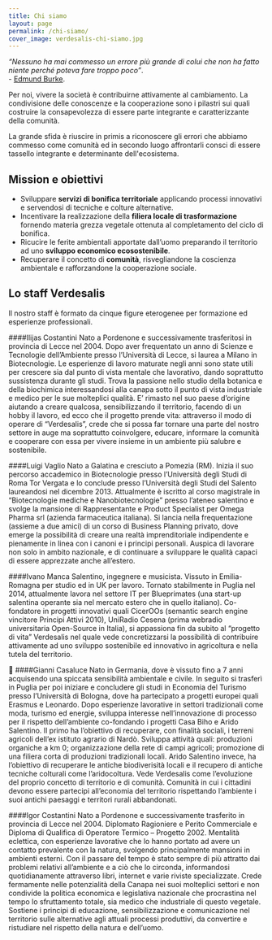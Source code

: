 ```yaml
---
title: Chi siamo
layout: page
permalink: /chi-siamo/
cover_image: verdesalis-chi-siamo.jpg
---
```



*“Nessuno ha mai commesso un errore più grande di colui che non ha fatto niente
perché poteva fare troppo poco”*.<br />- [Edmund Burke](http://en.wikipedia.org/wiki/Edmund_Burke).

Per noi, vivere la società è contribuirne attivamente al cambiamento.
La condivisione delle conoscenze e la cooperazione sono i pilastri sui quali
costruire la consapevolezza di essere parte integrante e caratterizzante della
comunità.

La grande sfida è riuscire in primis a riconoscere gli errori che abbiamo
commesso come comunità ed in secondo luogo affrontarli consci di essere tassello
integrante e determinante dell'ecosistema.


Mission e obiettivi
---

  - Sviluppare **servizi di bonifica territoriale** applicando processi innovativi e servendosi di tecniche e colture alternative.
  - Incentivare la realizzazione della **filiera locale di trasformazione** fornendo materia grezza vegetale ottenuta al completamento del ciclo di bonifica.
  - Ricucire le ferite ambientali apportate dall’uomo preparando il territorio ad uno **sviluppo economico ecosostenibile**.
  - Recuperare il concetto di **comunità**, risvegliandone la coscienza ambientale e rafforzandone la cooperazione sociale.


Lo staff Verdesalis
---

Il nostro staff è formato da cinque figure eterogenee per formazione ed
esperienze professionali.

####Ilijas Costantini
Nato a Pordenone e successivamente trasferitosi in provincia di Lecce nel 2004.
Dopo aver frequentato un anno di Scienze e Tecnologie dell’Ambiente presso
l’Università di Lecce, si laurea a Milano in Biotecnologie. Le esperienze di
lavoro maturate negli anni sono state utili per crescere sia dal punto di vista
mentale che lavorativo, dando soprattutto sussistenza durante gli studi.
Trova la passione nello studio della botanica e della biochimica interessandosi
alla canapa sotto il punto di vista industriale e medico per le sue molteplici
qualità. E’ rimasto nel suo paese d’origine aiutando a creare qualcosa,
sensibilizzando il territorio, facendo di un hobby il lavoro, ed ecco che il
progetto prende vita: attraverso il modo di operare di “Verdesalis”, crede che
si possa far tornare una parte del nostro settore in auge ma soprattutto
coinvolgere, educare, informare la comunità e cooperare con essa per vivere
insieme in un ambiente più salubre e sostenibile. 

####Luigi Vaglio
Nato a Galatina e cresciuto a Pomezia (RM). Inizia il suo percorso accademico in
Biotecnologie presso l’Università degli Studi di Roma Tor Vergata e lo conclude
presso l’Università degli Studi del Salento laureandosi nel dicembre 2013.
Attualmente è iscritto al corso magistrale in “Biotecnologie mediche e
Nanobiotecnologie” presso l’ateneo salentino e svolge la mansione di
Rappresentante e Product Specialist per Omega Pharma srl (azienda farmaceutica
italiana). Si lancia nella frequentazione (assieme a due amici) di un corso di
Business Planning privato, dove emerge la possibilità di creare una realtà
imprenditoriale indipendente e pienamente in linea con i canoni e i principi
personali. Auspica di lavorare non solo in ambito nazionale, e di continuare a
sviluppare le qualità capaci di essere apprezzate anche all’estero.

####Ivano Manca
Salentino, ingegnere e musicista. Vissuto in Emilia-Romagna per studio ed in UK
per lavoro. Tornato stabilmente in Puglia nel 2014, attualmente lavora nel
settore IT per Blueprimates (una start-up salentina operante sia nel mercato
estero che in quello italiano). Co-fondatore in progetti innovativi quali
CicerOOs (semantic search engine vincitore Principi Attivi 2010), UniRadio
Cesena (prima webradio universitaria Open-Source in Italia), si appassiona fin
da subito al “progetto di vita” Verdesalis nel quale vede concretizzarsi la
possibilità di contribuire attivamente ad uno sviluppo sostenibile ed innovativo
in agricoltura e nella tutela del territorio.


####Gianni Casaluce
Nato in Germania, dove è vissuto fino a 7 anni acquisendo una spiccata
sensibilità ambientale e civile. In seguito si trasferì in Puglia per poi
iniziare e concludere gli studi in Economia del Turismo presso l’Università di
Bologna, dove ha partecipato a progetti europei quali Erasmus e Leonardo. Dopo
esperienze lavorative in settori tradizionali come moda, turismo ed energie,
sviluppa interesse nell’innovazione di processo per il rispetto dell’ambiente
co-fondando i progetti Casa Biho e Arido Salentino. Il primo ha l’obiettivo di
recuperare, con finalità sociali, i terreni agricoli dell’ex istituto agrario
di Nardò. Sviluppa attività quali: produzioni organiche a km 0; organizzazione
della rete di campi agricoli; promozione di una filiera corta di produzioni
tradizionali locali. Arido Salentino invece, ha l’obiettivo di recuperare le
antiche biodiverisità locali e il recupero di antiche tecniche colturali come
l’aridocoltura. Vede Verdesalis come l’evoluzione del proprio concetto di
territorio e di comunità. Comunità in cui i cittadini devono essere partecipi
all’economia del territorio rispettando l’ambiente i suoi antichi paesaggi e
territori rurali abbandonati.

####Igor Costantini
Nato a Pordenone e successivamente trasferito in provincia di Lecce nel 2004.
Diplomato  Ragioniere e Perito Commerciale e Diploma di Qualifica di Operatore
Termico – Progetto 2002. Mentalità eclettica, con esperienze lavorative che lo
hanno portato ad avere  un contatto prevalente con la natura, svolgendo
principalmente mansioni in ambienti esterni. Con il passare del tempo è stato
sempre di più attratto dai problemi relativi all’ambiente e a ciò che lo
circonda, informandosi quotidianamente attraverso libri, internet e varie
riviste specializzate. Crede fermamente nelle potenzialità della Canapa nei suoi
molteplici settori e  non condivide la politica economica e legislativa
nazionale che procrastina nel tempo lo sfruttamento totale, sia medico che
industriale di questo vegetale. Sostiene i principi di educazione,
sensibilizzazione e comunicazione nel territorio sulle alternative agli attuali
processi produttivi, da convertire e ristudiare nel rispetto della natura e dell’uomo.
